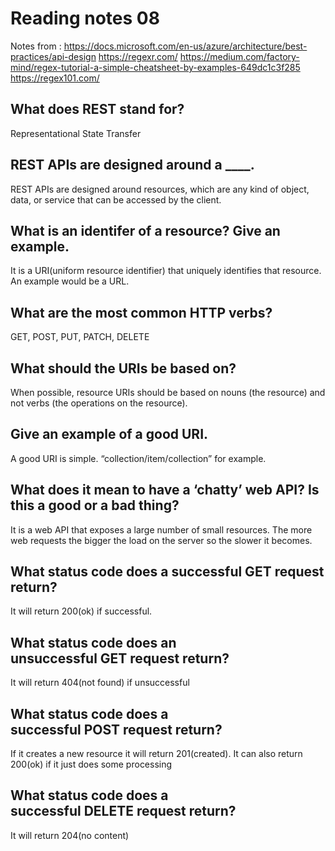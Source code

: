 # Reading notes 08
Notes from :
https://docs.microsoft.com/en-us/azure/architecture/best-practices/api-design
https://regexr.com/
https://medium.com/factory-mind/regex-tutorial-a-simple-cheatsheet-by-examples-649dc1c3f285
https://regex101.com/

## What does REST stand for?

Representational State Transfer

## REST APIs are designed around a ____.

REST APIs are designed around resources, which are any kind of object, data, or service that can be accessed by the client.

## What is an identifer of a resource? Give an example.

It is a URI(uniform resource identifier) that uniquely identifies that resource.
An example would be a URL. 

## What are the most common HTTP verbs?

GET, POST, PUT, PATCH, DELETE

## What should the URIs be based on?

When possible, resource URIs should be based on nouns (the resource) and not verbs (the operations on the resource).

## Give an example of a good URI.

A good URI is simple. “collection/item/collection” for example.

## What does it mean to have a ‘chatty’ web API? Is this a good or a bad thing?

It is a web API that exposes a large number of small resources. The more web requests the bigger the load on the server so the slower it becomes.

## What status code does a successful GET request return?

It will return 200(ok) if successful.

## What status code does an unsuccessful GET request return?

It will return 404(not found) if unsuccessful

## What status code does a successful POST request return?

If it creates a new resource it will return 201(created). It can also return 200(ok) if it just does some processing

## What status code does a successful DELETE request return?

It will return 204(no content)
